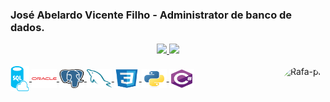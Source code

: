 ### José Abelardo Vicente Filho - Administrator de banco de dados.

<div align="center">
  <a href="https://github.com/maxabelardo">
  <img height="180em" src="https://github-readme-stats.vercel.app/api?username=maxabelardo&show_icons=true&theme=dark&include_all_commits=true&count_private=true"/>
  <img height="180em" src="https://github-readme-stats.vercel.app/api/top-langs/?username=maxabelardo&layout=compact&langs_count=7&theme=dark"/>
</div>

<div style="display: inline_block"><br>
  <img align="center" alt="Rafa-Js" height="40" width="30" src="https://github.com/maxabelardo/maxabelardo/blob/main/imagen/sqlazure.svg">
  <img align="center" alt="Rafa-Ts" height="30" width="40" src="https://github.com/maxabelardo/maxabelardo/blob/main/imagen/oracle.svg">
  <img align="center" alt="Rafa-React" height="30" width="40" src="https://github.com/maxabelardo/maxabelardo/blob/main/imagen/postgres.svg">
  <img align="center" alt="Rafa-HTML" height="30" width="40" src="https://github.com/maxabelardo/maxabelardo/blob/main/imagen/mysqllogo.svg">
  <img align="center" alt="Rafa-CSS" height="30" width="40" src="https://raw.githubusercontent.com/devicons/devicon/master/icons/css3/css3-original.svg">
  <img align="center" alt="Rafa-Python" height="30" width="40" src="https://raw.githubusercontent.com/devicons/devicon/master/icons/python/python-original.svg">
  <img align="center" alt="Rafa-Csharp" height="30" width="40" src="https://raw.githubusercontent.com/devicons/devicon/master/icons/csharp/csharp-original.svg">
  <img align="right" alt="Rafa-pic" height="150" style="border-radius:50px;" src="https://media.discordapp.net/attachments/639956127056134178/890373478988013628/Publicacoes_Instagram_1_1.png?width=676&height=676">
</div>
